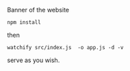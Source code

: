 Banner of the website 

```
npm install
```

then 
```
watchify src/index.js  -o app.js -d -v
```

serve as you wish.